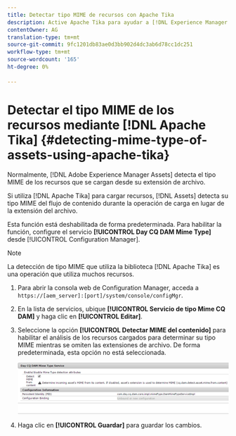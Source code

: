 ```yaml
---
title: Detectar tipo MIME de recursos con Apache Tika
description: Active Apache Tika para ayudar a [!DNL Experience Manager Assets] detectar el tipo MIME de los recursos del flujo de contenido durante la operación de carga en lugar de la extensión del archivo.
contentOwner: AG
translation-type: tm+mt
source-git-commit: 9fc1201db83ae0d3bb902d4dc3ab6d78cc1dc251
workflow-type: tm+mt
source-wordcount: '165'
ht-degree: 0%

---
```



# Detectar el tipo MIME de los recursos mediante [!DNL Apache Tika] {#detecting-mime-type-of-assets-using-apache-tika}

Normalmente, [!DNL Adobe Experience Manager Assets] detecta el tipo MIME de los recursos que se cargan desde su extensión de archivo.

Si utiliza [!DNL Apache Tika] para cargar recursos, [!DNL Assets] detecta su tipo MIME del flujo de contenido durante la operación de carga en lugar de la extensión del archivo.

Esta función está deshabilitada de forma predeterminada. Para habilitar la función, configure el servicio **[!UICONTROL Day CQ DAM Mime Type]** desde [!UICONTROL Configuration Manager].

>[!NOTE]
>
>La detección de tipo MIME que utiliza la biblioteca [!DNL Apache Tika] es una operación que utiliza muchos recursos.

1. Para abrir la consola web de Configuration Manager, acceda a `https://[aem_server]:[port]/system/console/configMgr`.

1. En la lista de servicios, ubique **[!UICONTROL Servicio de tipo Mime CQ DAM]** y haga clic en **[!UICONTROL Editar]**.

1. Seleccione la opción **[!UICONTROL Detectar MIME del contenido]** para habilitar el análisis de los recursos cargados para determinar su tipo MIME mientras se omiten las extensiones de archivo. De forma predeterminada, esta opción no está seleccionada.

   ![chlimage_1-333](assets/chlimage_1-333.png)

1. Haga clic en **[!UICONTROL Guardar]** para guardar los cambios.

